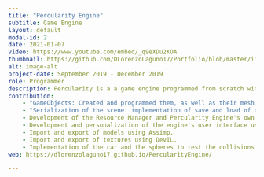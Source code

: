 ```yaml
---
title: "Percularity Engine"
subtitle: Game Engine
layout: default
modal-id: 2
date: 2021-01-07
video: https://www.youtube.com/embed/_q9eXDu2KOA
thumbnail: https://github.com/DLorenzoLaguno17/Portfolio/blob/master/img/portfolio/Percularity.gif?raw=true
alt: image-alt
project-date: September 2019 - December 2019
role: Programmer
description: Percularity is a a game engine programmed from scratch with C++ using open third-party libraries. It was developed in third course by two students. The purpouse of the subject was to build a game engine useful enough it could allow us to develop a game with the whole class as a big team. Using pairs, each team developed their own version of the program with the idea of mergeing the best parts of each of them into the best game engine we could get.
contribution: 
    - "GameObjects: Created and programmed them, as well as their mesh, material and rigidbody components. I also programmed how are they seen in the hierarchy"    
    - "Serialization of the scene: implementation of save and load of different scenes using JSON."
    - Development of the Resource Manager and Percularity Engine's own file format.
    - Development and personalization of the engine's user interface using Dear ImGui.
    - Import and export of models using Assimp.
    - Import and export of textures using DevIL.
    - Implementation of the car and the spheres to test the collisions of the scene.
web: https://dlorenzolaguno17.github.io/PercularityEngine/

---
```

